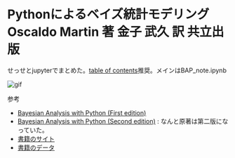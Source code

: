 # Pythonによるベイズ統計モデリング Oscaldo Martin 著 金子 武久 訳 共立出版

せっせとjupyterでまとめた。[table of contents](https://github.com/jupyterlab/jupyterlab-toc)推奨。メインはBAP_note.ipynb

![gif](t6xj-eh6tx.gif)

参考

- [Bayesian Analysis with Python (First edition)](https://github.com/aloctavodia/BAP/tree/master/first_edition)
- [Bayesian Analysis with Python (Second edition)](https://github.com/aloctavodia/BAP) : なんと原著は第二版になっていた。
- [書籍のサイト](https://www.kyoritsu-pub.co.jp/bookdetail/9784320113374)
- [書籍のデータ](https://www.kyoritsu-pub.co.jp/app/file/goods_contents/3041.zip)